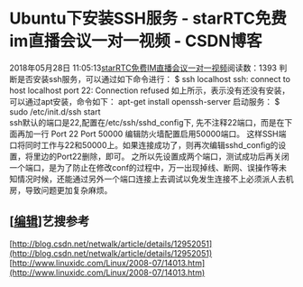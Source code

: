 # Ubuntu下安装SSH服务 - starRTC免费im直播会议一对一视频 - CSDN博客
2018年05月28日 11:05:13[starRTC免费IM直播会议一对一视频](https://me.csdn.net/elesos)阅读数：1393
判断是否安装ssh服务，可以通过如下命令进行：
$ ssh localhost
ssh: connect to host localhost port 22: Connection refused
如上所示，表示没有还没有安装，可以通过apt安装，命令如下：
apt-get install openssh-server
启动服务：
$ sudo /etc/init.d/ssh start  
ssh默认的端口是22,配置在/etc/ssh/sshd_config下, 先不注释22端口，而是在下面再加一行
Port 22
Port 50000
编辑防火墙配置启用50000端口。
这样SSH端口将同时工作与22和50000上。如果连接成功了，则再次编辑sshd_config的设置，将里边的Port22删除，即可。
之所以先设置成两个端口，测试成功后再关闭一个端口，是为了防止在修改conf的过程中，万一出现掉线、断网、误操作等未知情况时候，还能通过另外一个端口连接上去调试以免发生连接不上必须派人去机房，导致问题更加复杂麻烦。
## [[编辑](http://192.168.1.100/wiki_elesos_com/index.php?title=Ubuntu%E4%B8%8B%E5%AE%89%E8%A3%85SSH%E6%9C%8D%E5%8A%A1&action=edit&section=1)]艺搜参考
[http://blog.csdn.net/netwalk/article/details/12952051](http://blog.csdn.net/netwalk/article/details/12952051)
[http://www.linuxidc.com/Linux/2008-07/14013.htm](http://www.linuxidc.com/Linux/2008-07/14013.htm)
